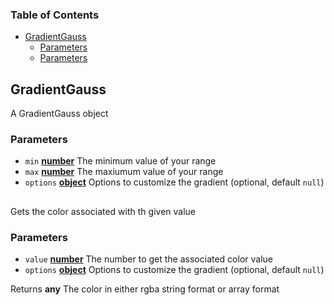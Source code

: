 <!-- Generated by documentation.js. Update this documentation by updating the source code. -->

### Table of Contents

-   [GradientGauss][1]
    -   [Parameters][2]
    -   [Parameters][3]

## GradientGauss

A GradientGauss object

### Parameters

-   `min` **[number][4]** The minimum value of your range
-   `max` **[number][4]** The maxiumum value of your range
-   `options` **[object][5]** Options to customize the gradient (optional, default `null`)

## 

Gets the color associated with th given value

### Parameters

-   `value` **[number][4]** The number to get the associated color value
-   `options` **[object][5]** Options to customize the gradient (optional, default `null`)

Returns **any** The color in either rgba string format or array format

[1]: #gradientgauss

[2]: #parameters

[3]: #parameters-1

[4]: https://developer.mozilla.org/docs/Web/JavaScript/Reference/Global_Objects/Number

[5]: https://developer.mozilla.org/docs/Web/JavaScript/Reference/Global_Objects/Object
